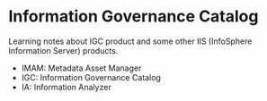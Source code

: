 # Information Governance Catalog
Learning notes about IGC product and some other IIS (InfoSphere Information Server) products. 
* IMAM: Metadata Asset Manager
* IGC: Information Governance Catalog
* IA: Information Analyzer
